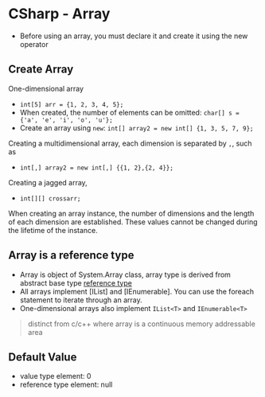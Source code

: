 # CSharp - Array

- Before using an array, you must declare it and create it using the new operator

## Create Array

One-dimensional array

- `int[5] arr = {1, 2, 3, 4, 5};`
- When created, the number of elements can be omitted: `char[] s = {'a', 'e', 'i', 'o', 'u'};`
- Create an array using `new`: `int[] array2 = new int[] {1, 3, 5, 7, 9};`

Creating a multidimensional array, each dimension is separated by `,`, such as 

- `int[,] array2 = new int[,] {{1, 2},{2, 4}};`

Creating a jagged array, 

- `int[][] crossarr;`

When creating an array instance, the number of dimensions and the length of each dimension are established. These values cannot be changed during the lifetime of the instance.

## Array is a reference type

- Array is object of System.Array class, array type is derived from abstract base type [reference type](csharp-value-reference.md)
- All arrays implement [IList] and [IEnumerable]. You can use the foreach statement to iterate through an array. 
- One-dimensional arrays also implement `IList<T>` and `IEnumerable<T>`

> distinct from c/c++ where array is a continuous memory addressable area

## Default Value

- value type element: 0
- reference type element: null

